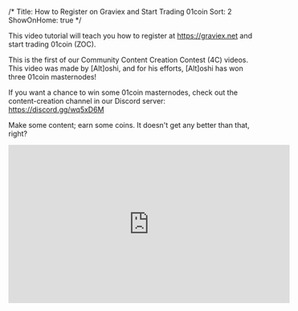 /*
Title: How to Register on Graviex and Start Trading 01coin
Sort: 2
ShowOnHome: true
*/

This video tutorial will teach you how to register at https://graviex.net and start trading 01coin (ZOC).

This is the first of our Community Content Creation Contest (4C) videos. This video was made by [Alt]oshi, and for his efforts, [Alt]oshi has won three 01coin masternodes!

If you want a chance to win some 01coin masternodes, check out the content-creation channel in our Discord server: https://discord.gg/wq5xD6M

Make some content; earn some coins. It doesn't get any better than that, right?

<iframe width="560" height="315" src="https://www.youtube.com/embed/kzkQvOinxAE" frameborder="0" allow="accelerometer; autoplay; encrypted-media; gyroscope; picture-in-picture" allowfullscreen></iframe>
